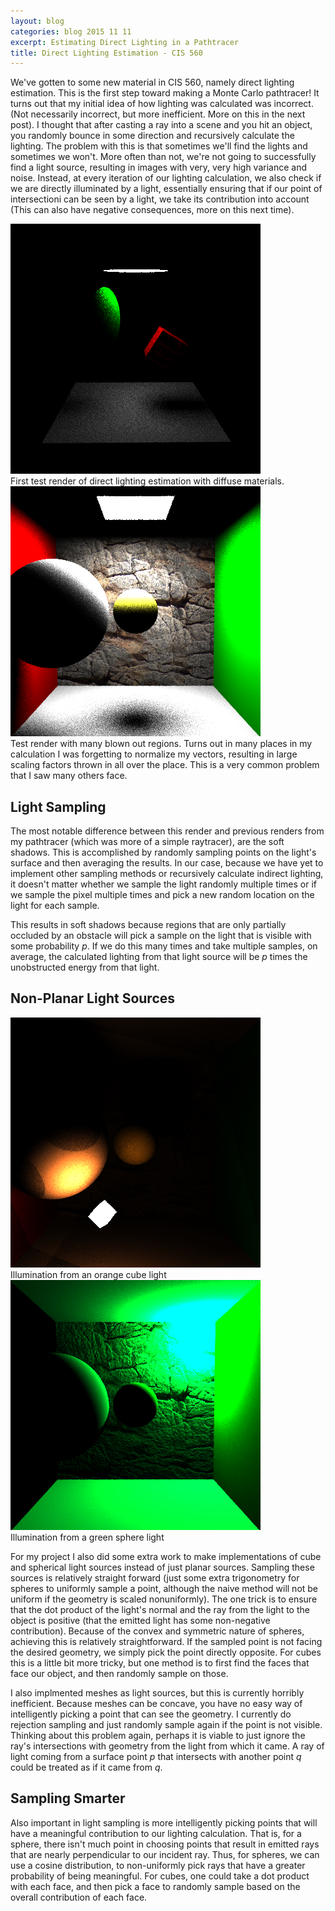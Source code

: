 ```yaml
---
layout: blog
categories: blog 2015 11 11
excerpt: Estimating Direct Lighting in a Pathtracer
title: Direct Lighting Estimation - CIS 560
---
```


<p>We've gotten to some new material in CIS 560, namely direct lighting estimation. This is the first step toward making a Monte Carlo pathtracer! It turns out that my initial idea of how lighting was calculated was incorrect. (Not necessarily incorrect, but more inefficient. More on this in the next post). I thought that after casting a ray into a scene and you hit an object, you randomly bounce in some direction and recursively calculate the lighting. The problem with this is that sometimes we'll find the lights and sometimes we won't. More often than not, we're not going to successfully find a light source, resulting in images with very, very high variance and noise. Instead, at every iteration of our lighting calculation, we also check if we are directly illuminated by a light, essentially ensuring that if our point of intersectioni can be seen by a light, we take its contribution into account (This can also have negative consequences, more on this next time).</p>

<div class="row">
  <div class="col-sm-4 col-sm-offset-2 col-xs-12">
    <a href="/img/560/direct_lighting/test.bmp"><img src="/img/560/direct_lighting/test.bmp"/></a>
    <div class="caption">First test render of direct lighting estimation with diffuse materials.</div>
  </div>
  <div class="col-sm-4 col-xs-12">
    <a href="/img/560/direct_lighting/diffuse_spheres.bmp"><img src="/img/560/direct_lighting/diffuse_spheres.bmp"/></a>
    <div class="caption">Test render with many blown out regions. Turns out in many places in my calculation I was forgetting to normalize my vectors, resulting in large scaling factors thrown in all over the place. This is a very common problem that I saw many others face.</div>
  </div>
</div>

<h2>Light Sampling</h2>
<p>The most notable difference between this render and previous renders from my pathtracer (which was more of a simple raytracer), are the soft shadows. This is accomplished by randomly sampling points on the light's surface and then averaging the results. In our case, because we have yet to implement other sampling methods or recursively calculate indirect lighting, it doesn't matter whether we sample the light randomly multiple times or if we sample the pixel multiple times and pick a new random location on the light for each sample.</p>

<p>This results in soft shadows because regions that are only partially occluded by an obstacle will pick a sample on the light that is visible with some probability <i>p</i>. If we do this many times and take multiple samples, on average, the calculated lighting from that light source will be <i>p</i> times the unobstructed energy from that light.</p>

<h2>Non-Planar Light Sources</h2>
<div class="row">
  <div class="col-sm-4 col-sm-offset-2 col-xs-12">
    <a href="/img/560/direct_lighting/cube_light.bmp"><img src="/img/560/direct_lighting/cube_light.bmp"/></a>
    <div class="caption">Illumination from an orange cube light</div>
  </div>
  <div class="col-sm-4 col-xs-12">
    <a href="/img/560/direct_lighting/green_sphere_light.bmp"><img src="/img/560/direct_lighting/green_sphere_light.bmp"/></a>
    <div class="caption">Illumination from a green sphere light</div>
  </div>
</div>

<p>For my project I also did some extra work to make implementations of cube and spherical light sources instead of just planar sources. Sampling these sources is relatively straight forward (just some extra trigonometry for spheres to uniformly sample a point, although the naive method will not be uniform if the geometry is scaled nonuniformly). The one trick is to ensure that the dot product of the light's normal and the ray from the light to the object is positive (that the emitted light has some non-negative contribution). Because of the convex and symmetric nature of spheres, achieving this is relatively straightforward. If the sampled point is not facing the desired geometry, we simply pick the point directly opposite. For cubes this is a little bit more tricky, but one method is to first find the faces that face our object, and then randomly sample on those.</p>

<p>I also implmented meshes as light sources, but this is currently horribly inefficient. Because meshes can be concave, you have no easy way of intelligently picking a point that can see the geometry. I currently do rejection sampling and just randomly sample again if the point is not visible. Thinking about this problem again, perhaps it is viable to just ignore the ray's intersections with geometry from the light from which it came. A ray of light coming from a surface point <i>p</i> that intersects with another point <i>q</i> could be treated as if it came from <i>q</i>.</p>

<h2>Sampling Smarter</h2>
<p>Also important in light sampling is more intelligently picking points that will have a meaningful contribution to our lighting calculation. That is, for a sphere, there isn't much point in choosing points that result in emitted rays that are nearly perpendicular to our incident ray. Thus, for spheres, we can use a cosine distribution, to non-uniformly pick rays that have a greater probability of being meaningful. For cubes, one could take a dot product with each face, and then pick a face to randomly sample based on the overall contribution of each face.</p>